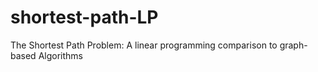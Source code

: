 # shortest-path-LP
The Shortest Path Problem: A linear programming comparison to graph-based Algorithms
